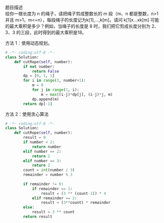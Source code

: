 
题目描述  
给你一根长度为 n 的绳子，请把绳子剪成整数长的 m 段（m、n 都是整数，n>1 并且 m>1，m<=n），每段绳子的长度记为k\[1],...,k\[m]。请问 k\[1]x...xk\[m] 可能的最大乘积是多少？例如，当绳子的长度是 8 时，我们把它剪成长度分别为 2、3、3 的三段，此时得到的最大乘积是18。  

方法 1：使用动态规划。  

```python 
# -*- coding:utf-8 -*-
class Solution:
    def cutRope(self, number):
        if not number:
            return False 
        dp = [0, 1, 1]
        for i in range(3, number+1):
            m = 0 
            for j in range(1, i):
                m = max((i-j)*dp[j], (i-j)*j, m) 
            dp.append(m) 
        return dp[-1]
```

方法 2：使用贪心算法  

```python 
# -*- coding:utf-8 -*-
class Solution:
    def cutRope(self, number):
        result = 0 
        if number < 2:
            return number 
        elif number == 2:
            return 1 
        elif number == 3:
            return 2 
        count = int(number / 3) 
        remainder = number % 3 
        
        if remainder != 0:
            if remainder == 1:
                result = (3 ** (count-1)) * 4 
            elif remainder == 2:
                result = (3**count) * remainder 
        else:
            result = 3 ** count 
        return result 
```
